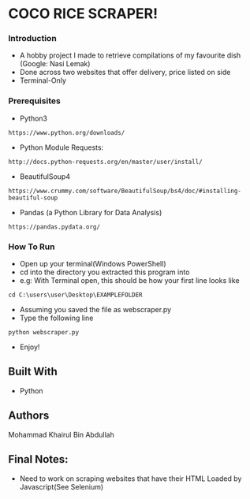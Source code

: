 # COCO RICE SCRAPER!


### Introduction

* A hobby project I made to retrieve compilations of my favourite dish (Google: Nasi Lemak) 
* Done across two websites that offer delivery, price listed on side
* Terminal-Only

### Prerequisites
* Python3

```
https://www.python.org/downloads/
```
* Python Module Requests:

```
http://docs.python-requests.org/en/master/user/install/
```
* BeautifulSoup4
```
https://www.crummy.com/software/BeautifulSoup/bs4/doc/#installing-beautiful-soup
```
* Pandas (a Python Library for Data Analysis)

```
https://pandas.pydata.org/
```
### How To Run
* Open up your terminal(Windows PowerShell)
* cd into the directory you extracted this program into
* e.g: With Terminal open, this should be how your first line looks like

```
cd C:\users\user\Desktop\EXAMPLEFOLDER
```
* Assuming you saved the file as webscraper.py 
* Type the following line
```
python webscraper.py
```
* Enjoy!


## Built With

* Python


## Authors

Mohammad Khairul Bin Abdullah

## Final Notes:
* Need to work on scraping websites that have their HTML Loaded by Javascript(See Selenium)
